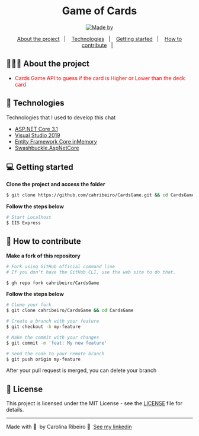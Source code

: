<h1 align="center">
	<!-- <img alt="Logo" src=".github/logo.png" width="200px" /> -->
  Game of Cards
</h1>

<p align="center">

  <a href="https://www.linkedin.com/in/ana-carolina-ribeiro-santos/">
    <img alt="Made by" src="https://img.shields.io/badge/made%20by-Carolina%20Ribeiro-blue">
  </a>
 
</p>

<p align="center">
  <a href="#-about-the-project">About the project</a>&nbsp;&nbsp;&nbsp;|&nbsp;&nbsp;&nbsp;
  <a href="#-technologies">Technologies</a>&nbsp;&nbsp;&nbsp;|&nbsp;&nbsp;&nbsp;
  <a href="#-getting-started">Getting started</a>&nbsp;&nbsp;&nbsp;|&nbsp;&nbsp;&nbsp;
  <a href="#-how-to-contribute">How to contribute</a>&nbsp;&nbsp;&nbsp;|&nbsp;&nbsp;&nbsp;
</p>

## 👩🏻‍💻 About the project

- <p style="color: red;">Cards Game API to guess if the card is Higher or Lower than the deck card</p>


## 🚀 Technologies

Technologies that I used to develop this chat

- [ASP.NET Core 3.1](https://dotnet.microsoft.com/download/dotnet/3.1)
- [Visual Studio 2019](https://visualstudio.microsoft.com/vs/)
- [Entity Framework Core inMemory](https://docs.microsoft.com/en-us/ef/core/providers/in-memory/?tabs=dotnet-core-cli)
- [Swashbuckle.AspNetCore](https://docs.microsoft.com/en-us/aspnet/core/tutorials/getting-started-with-swashbuckle?view=aspnetcore-5.0&tabs=visual-studio)

## 💻 Getting started

**Clone the project and access the folder**

```bash
$ git clone https://github.com/cahribeiro/CardsGame.git && cd CardsGame
```

**Follow the steps below**

```bash
# Start Localhost
$ IIS Express

```

## 🤔 How to contribute

**Make a fork of this repository**

```bash
# Fork using GitHub official command line
# If you don't have the GitHub CLI, use the web site to do that.

$ gh repo fork cahribeiro/CardsGame
```

**Follow the steps below**

```bash
# Clone your fork
$ git clone cahribeiro/CardsGame && cd CardsGame

# Create a branch with your feature
$ git checkout -b my-feature

# Make the commit with your changes
$ git commit -m 'feat: My new feature'

# Send the code to your remote branch
$ git push origin my-feature
```

After your pull request is merged, you can delete your branch

## 📝 License

This project is licensed under the MIT License - see the [LICENSE](LICENSE) file for details.

---

Made with 💜 &nbsp;by Carolina Ribeiro 👋 &nbsp;[See my linkedin](https://www.linkedin.com/in/ana-carolina-ribeiro-santos/)
